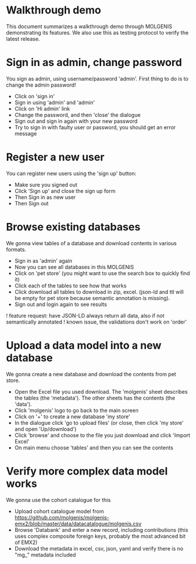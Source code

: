 # Walkthrough demo

This document summarizes a walkthrough demo through MOLGENIS demonstrating its features. We also use this as testing
protocol to verify the latest release.

# Sign in as admin, change password

You sign as admin, using username/password 'admin'. First thing to do is to change the admin password!

* Click on 'sign in'
* Sign in using 'admin' and 'admin'
* Click on 'Hi admin' link
* Change the password, and then 'close' the dialogue
* Sign out and sign in again with your new password
* Try to sign in with faulty user or password, you should get an error message

# Register a new user

You can register new users using the 'sign up' button:

* Make sure you signed out
* Click 'Sign up' and close the sign up form
* Then Sign in as new user
* Then Sign out

# Browse existing databases

We gonna view tables of a database and download contents in various formats.

* Sign in as 'admin' again
* Now you can see all databases in this MOLGENIS
* Click on 'pet store' (you might want to use the search box to quickly find it)
* Click each of the tables to see how that works
* Click download all tables to download in zip, excel. (json-ld and ttl will be empty for pet store because semantic
  annotation is missing).
* Sign out and login again to see results

! feature request: have JSON-LD always return all data, also if not semantically annotated
! known issue, the validations don't work on 'order'

# Upload a data model into a new database

We gonna create a new database and download the contents from pet store.

* Open the Excel file you used download. The 'molgenis' sheet describes the tables (the 'metadata'). The other sheets
  has the contents (the 'data').
* Click 'molgenis' logo to go back to the main screen
* Click on '+' to create a new database 'my store'
* In the dialogue click 'go to upload files' (or close, then click 'my store' and open 'Up/download')
* Click 'browse' and choose to the file you just download and click 'Import Excel'
* On main menu choose 'tables' and then you can see the contents

# Verify more complex data model works

We gonna use the cohort catalogue for this

* Upload cohort catalogue model
  from https://github.com/molgenis/molgenis-emx2/blob/master/data/datacatalogue/molgenis.csv
* Browse 'Databank' and enter a new record, including contributions (this uses complex composite foreign keys, probably
  the most advanced bit of EMX2)
* Download the metadata in excel, csv, json, yaml and verify there is no "mg_" metadata included 


